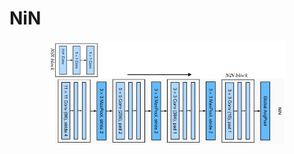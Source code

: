 # NiN
<div style="text-align: center;">
    <img src="../../docs/architectures/NiN.png" alt="NiN architecture" width="75%">
</div>